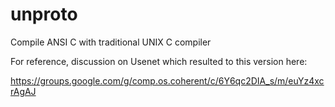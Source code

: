 # unproto
Compile ANSI C with traditional UNIX C compiler

For reference, discussion on Usenet which resulted to this version here:

https://groups.google.com/g/comp.os.coherent/c/6Y6qc2DIA_s/m/euYz4xcrAgAJ
